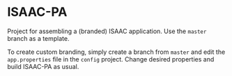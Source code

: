 ISAAC-PA
========

Project for assembling a (branded) ISAAC application.  Use the `master` branch as a template.

To create custom branding, simply create a branch from `master` and edit the `app.properties` file in the `config` project.  Change desired properties and build ISAAC-PA as usual.
